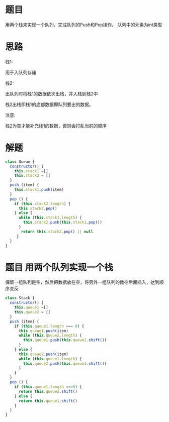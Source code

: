 # 题目
用两个栈来实现一个队列，完成队列的Push和Pop操作。 队列中的元素为int类型

# 思路
栈1:

用于入队列存储

栈2:

出队列时将栈1的数据依次出栈，并入栈到栈2中

栈2出栈即栈1的底部数据即队列要出的数据。

注意:

栈2为空才能补充栈1的数据，否则会打乱当前的顺序

# 解题
```javascript
class Queue {
  constructor() {
    this.stack1 =[]
    this.stack2 = []
  }
  push (item) {
    this.stack1.push(item)
  }
  pop () {
    if (this.stack2.length) {
      this.stack2.pop()
    } else {
      while (this.stack1.length) {
        this.stack2.push(this.stack1.pop())
      }
       return this.stack2.pop() || null
     }
  }
}
```

# 题目 用两个队列实现一个栈
保留一组队列是空，然后把数据放在空，将另外一组队列的数往后面插入，达到顺序变反
```javascript
class Stack {
  constructor() {
    this.queue1 =[]
    this.queue2 = []
  }
  push (item) {
    if (this.queue1.length === 0) {
      this.queue1.push(item)
      while (this.queue2.length) {
        this.queue1.push(this.queue2.shift())
      } 
    } else {
      this.queue2.push(item)
      while (this.queue1.length) {
        this.queue2.push(this.queue1.shift())
      }
    }
  }
  pop () {
    if (this.queue1.length ===0) {
      return this.queue2.shift()
    } else {
      return this.queue1.shift()
    }
  }
}
```